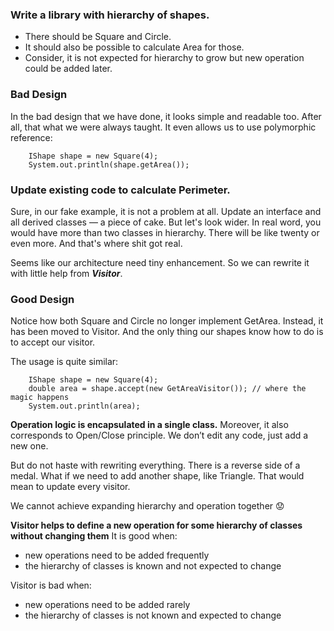 ### Write a library with hierarchy of shapes.

- There should be Square and Circle.
- It should also be possible to calculate Area for those.
- Consider, it is not expected for hierarchy to grow but new operation could be added later.

### Bad Design

In the bad design that we have done, it looks simple and readable too.
After all, that what we were always taught.
It even allows us to use polymorphic reference:

```
    IShape shape = new Square(4);
    System.out.println(shape.getArea());
```

### Update existing code to calculate Perimeter.

Sure, in our fake example, it is not a problem at all.
Update an interface and all derived classes — a piece of cake.
But let's look wider. In real word, you would have more than two classes in hierarchy.
There will be like twenty or even more. And that's where shit got real.

Seems like our architecture need tiny enhancement.
So we can rewrite it with little help from **_Visitor_**.

### Good Design

Notice how both Square and Circle no longer implement GetArea.
Instead, it has been moved to Visitor.
And the only thing our shapes know how to do is to accept our visitor.

The usage is quite similar:

```
    IShape shape = new Square(4);
    double area = shape.accept(new GetAreaVisitor()); // where the magic happens
    System.out.println(area);
```

**Operation logic is encapsulated in a single class.**
Moreover, it also corresponds to Open/Close principle. We don’t edit any code, just add a new one.

But do not haste with rewriting everything. There is a reverse side of a medal.
What if we need to add another shape, like Triangle. That would mean to update every visitor.

We cannot achieve expanding hierarchy and operation together 😟

**Visitor helps to define a new operation for some hierarchy of classes without changing them**
It is good when:

* new operations need to be added frequently
* the hierarchy of classes is known and not expected to change

Visitor is bad when:

* new operations need to be added rarely
* the hierarchy of classes is not known and expected to change